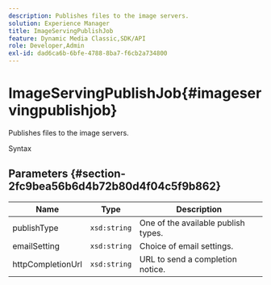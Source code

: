 ```yaml
---
description: Publishes files to the image servers.
solution: Experience Manager
title: ImageServingPublishJob
feature: Dynamic Media Classic,SDK/API
role: Developer,Admin
exl-id: dad6ca6b-6bfe-4788-8ba7-f6cb2a734800
---
```

# ImageServingPublishJob{#imageservingpublishjob}

Publishes files to the image servers.

 Syntax 

## Parameters {#section-2fc9bea56b6d4b72b80d4f04c5f9b862}

|  Name  | Type  | Description  |
|---|---|---|
|  publishType  | `xsd:string`  | One of the available publish types.  |
|  emailSetting  | `xsd:string`  | Choice of email settings.  |
|  httpCompletionUrl  | `xsd:string`  | URL to send a completion notice.  |
